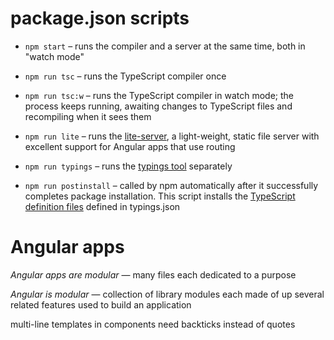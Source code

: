 # package.json scripts

  - `npm start` &ndash; runs the compiler and a server at the same time, both in "watch mode"

  - `npm run tsc` &ndash; runs the TypeScript compiler once

  - `npm run tsc:w` &ndash; runs the TypeScript compiler in watch mode; the process keeps running, awaiting changes to TypeScript files and recompiling when it sees them

  - `npm run lite` &ndash; runs the [lite-server](https://www.npmjs.com/package/lite-server), a light-weight, static file server with excellent support for Angular apps that use routing

  - `npm run typings` &ndash; runs the [typings tool](https://angular.io/docs/ts/latest/guide/typescript-configuration.html#!#typings) separately

  - `npm run postinstall` &ndash; called by npm automatically after it successfully completes package installation. This script installs the [TypeScript definition files](https://angular.io/docs/ts/latest/guide/typescript-configuration.html#!#typings) defined in typings.json

# Angular apps

*Angular apps are modular* &mdash; many files each dedicated to a purpose

*Angular is modular* &mdash; collection of library modules each made of up several related features used to build an application

multi-line templates in components need backticks instead of quotes
